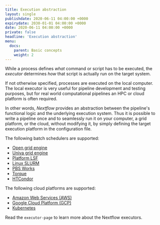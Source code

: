 ```yaml
---
title: Execution abstraction
layout: single
publishdate: 2020-06-11 04:00:00 +0000
expirydate: 2030-01-01 04:00:00 +0000
date: 2020-06-11 04:00:00 +0000
private: false
headline: 'Execution abstraction'
menu:
  docs:
    parent: Basic concepts
    weight: 2
---
```


While a process defines _what_ command or script has to be executed, the _executor_ determines _how_ that script is actually run on the target system.

If not otherwise specified, processes are executed on the local computer. The local executor is very useful for pipeline development and testing purposes, but for real world computational pipelines an HPC or cloud platform is often required.

In other words, _Nextflow_ provides an abstraction between the pipeline's functional logic and the underlying execution system. Thus it is possible to write a pipeline once and to seamlessly run it on your computer, a grid platform, or the cloud, without modifying it, by simply defining the target execution platform in the configuration file.

The following batch schedulers are supported:

-   [Open grid engine](http://gridscheduler.sourceforge.net/)
-   [Univa grid engine](http://www.univa.com/)
-   [Platform LSF](http://www.ibm.com/systems/technicalcomputing/platformcomputing/products/lsf/)
-   [Linux SLURM](https://computing.llnl.gov/linux/slurm/)
-   [PBS Works](http://www.pbsworks.com/gridengine/)
-   [Torque](http://www.adaptivecomputing.com/products/open-source/torque/)
-   [HTCondor](https://research.cs.wisc.edu/htcondor/)

The following cloud platforms are supported:

-   [Amazon Web Services (AWS)](https://aws.amazon.com/)
-   [Google Cloud Platform (GCP)](https://cloud.google.com/)
-   [Kubernetes](https://kubernetes.io/)

Read the `executor-page` to learn more about the Nextflow executors.
